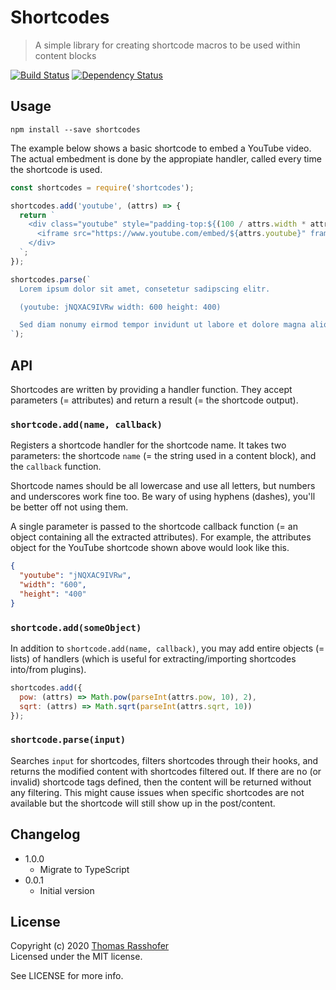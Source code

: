 # Shortcodes

> A simple library for creating shortcode macros to be used within content blocks

[![Build Status](https://travis-ci.org/rasshofer/shortcodes.svg)](https://travis-ci.org/rasshofer/shortcodes)
[![Dependency Status](https://david-dm.org/rasshofer/shortcodes/dev-status.svg)](https://david-dm.org/rasshofer/shortcodes)

## Usage

```shell
npm install --save shortcodes
```

The example below shows a basic shortcode to embed a YouTube video. The actual embedment is done by the appropiate handler, called every time the shortcode is used.

```js
const shortcodes = require('shortcodes');

shortcodes.add('youtube', (attrs) => {
  return `
    <div class="youtube" style="padding-top:${(100 / attrs.width * attrs.height)}%">
      <iframe src="https://www.youtube.com/embed/${attrs.youtube}" frameborder="0"></iframe>
    </div>
  `;
});

shortcodes.parse(`
  Lorem ipsum dolor sit amet, consetetur sadipscing elitr.

  (youtube: jNQXAC9IVRw width: 600 height: 400)

  Sed diam nonumy eirmod tempor invidunt ut labore et dolore magna aliquyam erat, sed diam voluptua.
`);
```

## API

Shortcodes are written by providing a handler function. They accept parameters (= attributes) and return a result (= the shortcode output).

### `shortcode.add(name, callback)`

Registers a shortcode handler for the shortcode name. It takes two parameters: the shortcode `name` (= the string used in a content block), and the `callback` function.

Shortcode names should be all lowercase and use all letters, but numbers and underscores work fine too. Be wary of using hyphens (dashes), you'll be better off not using them.

A single parameter is passed to the shortcode callback function (= an object containing all the extracted attributes). For example, the attributes object for the YouTube shortcode shown above would look like this.

```json
{
  "youtube": "jNQXAC9IVRw",
  "width": "600",
  "height": "400"
}
```

### `shortcode.add(someObject)`

In addition to `shortcode.add(name, callback)`, you may add entire objects (= lists) of handlers (which is useful for extracting/importing shortcodes into/from plugins).

```js
shortcodes.add({
  pow: (attrs) => Math.pow(parseInt(attrs.pow, 10), 2),
  sqrt: (attrs) => Math.sqrt(parseInt(attrs.sqrt, 10))
});
```

### `shortcode.parse(input)`

Searches `input` for shortcodes, filters shortcodes through their hooks, and returns the modified content with shortcodes filtered out. If there are no (or invalid) shortcode tags defined, then the content will be returned without any filtering. This might cause issues when specific shortcodes are not available but the shortcode will still show up in the post/content.

## Changelog

* 1.0.0
  * Migrate to TypeScript
* 0.0.1
  * Initial version

## License

Copyright (c) 2020 [Thomas Rasshofer](https://thomasrasshofer.com/)  
Licensed under the MIT license.

See LICENSE for more info.
